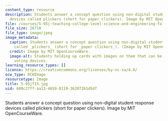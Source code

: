 ```yaml
---
content_type: resource
description: Students answer a concept question using non-digital student response
  devices called plickers (short for paper clickers). Image by MIT OpenCourseWare.
file: /courses/5-95j-teaching-college-level-science-and-engineering-fall-2015/680c27ffaa1346598119362072b1d5df_5-95jf15.jpg
file_size: 26710
file_type: image/jpeg
image_metadata:
  caption: Students answer a concept question using non-digital student response devices
    called _plickers_ (short for _paper clickers_). (Image by MIT OpenCourseWare.)
  credit: Image by MIT OpenCourseWare.
  image-alt: Students holding up cards with images on them that can be scanned as
    voting devices.
learning_resource_types: []
license: https://creativecommons.org/licenses/by-nc-sa/4.0/
ocw_type: OCWImage
resourcetype: Image
title: 5-95jf15.jpg
uid: 680c27ff-aa13-4659-8119-362072b1d5df
---
```

Students answer a concept question using non-digital student response devices called plickers (short for paper clickers). Image by MIT OpenCourseWare.